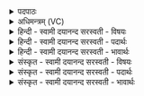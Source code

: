 <details><summary>पदपाठः</summary>

दैव्याः॑। अ॒ध्व॒र्यवः॑। त्वा॒। आ। छ्य॒न्तु॒। वि। च॒। शा॒स॒तु॒। गात्रा॑णि। प॒र्व॒श इति॑ पर्व॒ऽशः। ते। सिमाः॑। कृ॒ण्व॒न्तु॒। शम्य॑न्तीः। ४२।
</details>

<details><summary>अधिमन्त्रम् (VC)</summary>

- अध्यापको देवता
- प्रजापतिर्ऋषिः
- भुरिगुष्णिक्
- ऋषभः
</details>

<details><summary>हिन्दी - स्वामी दयानन्द सरस्वती  - विषयः</summary>

अब पढ़ानेवाले आदि सज्जन कैसे वर्त्तें, इस विषय को अगले मन्त्र में कहा है ॥
</details>

<details><summary>हिन्दी - स्वामी दयानन्द सरस्वती  - पदार्थः</summary>

पदार्थान्वयभाषाः -  हे विद्यार्थी वा विद्यार्थिनी ! (दैव्याः) विद्वानों में कुशल (अध्वर्यवः) अपनी रक्षारूप यज्ञ को चाहते हुए अध्यापक उपदेशक लोग (त्वा) तुझे (वि, शासतु) विशेष उपदेश दें (च) और (ते) तेरे दोषों का (आ, छ्यन्तु) विनाश करें (पर्वशः) सन्धि-सन्धि से (गात्राणि) अङ्गों को परखें (सिमाः) प्रेम से बँधी हुई (शम्यन्तीः) दुष्ट स्वभाव को दूर करती हुई माता आदि सती स्त्रियाँ भी ऐसी ही शिक्षा (कृण्वन्तु) करें ॥४२ ॥
</details>

<details><summary>हिन्दी - स्वामी दयानन्द सरस्वती  - भावार्थः</summary>

भावार्थभाषाः -  अध्यापक, उपदेशक और अतिथि लोग जब बालकों को सिखलावें तब दोषों का विनाश कर उनको विद्या की प्राप्ति करावें, ऐसे पढ़ाने और उपदेश करनेवाली स्त्री भी कन्याओं के प्रति आचरण करें और वैद्यक शास्त्र की रीति से शरीर के अङ्गों की अच्छे प्रकार परीक्षा कर औषधि भी देवें ॥४२ ॥
</details>

<details><summary>संस्कृत - स्वामी दयानन्द सरस्वती  - विषयः</summary>

अथाध्यापकादयः कथं वर्त्तेरन्नित्याह ॥
</details>

<details><summary>संस्कृत - स्वामी दयानन्द सरस्वती  - पदार्थः</summary>

पदार्थान्वयभाषाः -  हे विद्यार्थिन् विद्यार्थिनि वा ! दैव्या अध्वर्य्यवस्त्वा विशासतु च ते तव दोषानाच्छ्यन्तु पर्वशो गात्राणि परीक्षन्तां सिमाः शम्यन्तीः सत्यो मातरोऽप्येवं शिक्षां कृण्वन्तु ॥४२ ॥
</details>

<details><summary>संस्कृत - स्वामी दयानन्द सरस्वती  - भावार्थः</summary>

भावार्थभाषाः -  अध्यापकोपदेशकाऽतिथयो यदा बालकान् शिक्षयेयुस्तदा दुर्गुणान् विनाश्य विद्यां प्रापयेयुरेवमध्यापिकोपदेशिका विदुष्यः स्त्रियोऽपि कन्याः प्रत्याचरेयुः। वैद्यकशास्त्ररीत्या शरीरावयवान् सम्यक्परीक्ष्यौषधान्यपि प्रदद्युः ॥४२ ॥
</details>